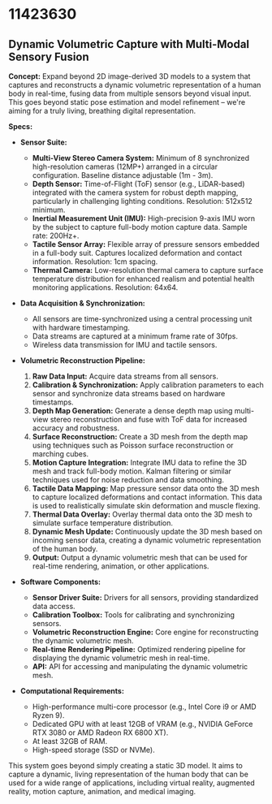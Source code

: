 # 11423630

## Dynamic Volumetric Capture with Multi-Modal Sensory Fusion

**Concept:** Expand beyond 2D image-derived 3D models to a system that captures and reconstructs a dynamic volumetric representation of a human body in real-time, fusing data from multiple sensors beyond visual input. This goes beyond static pose estimation and model refinement – we're aiming for a truly living, breathing digital representation.

**Specs:**

*   **Sensor Suite:**
    *   **Multi-View Stereo Camera System:** Minimum of 8 synchronized high-resolution cameras (12MP+) arranged in a circular configuration. Baseline distance adjustable (1m - 3m).
    *   **Depth Sensor:** Time-of-Flight (ToF) sensor (e.g., LiDAR-based) integrated with the camera system for robust depth mapping, particularly in challenging lighting conditions. Resolution: 512x512 minimum.
    *   **Inertial Measurement Unit (IMU):** High-precision 9-axis IMU worn by the subject to capture full-body motion capture data. Sample rate: 200Hz+.
    *   **Tactile Sensor Array:** Flexible array of pressure sensors embedded in a full-body suit. Captures localized deformation and contact information. Resolution: 1cm spacing.
    *   **Thermal Camera:** Low-resolution thermal camera to capture surface temperature distribution for enhanced realism and potential health monitoring applications. Resolution: 64x64.

*   **Data Acquisition & Synchronization:**
    *   All sensors are time-synchronized using a central processing unit with hardware timestamping.
    *   Data streams are captured at a minimum frame rate of 30fps.
    *   Wireless data transmission for IMU and tactile sensors.

*   **Volumetric Reconstruction Pipeline:**
    1.  **Raw Data Input:** Acquire data streams from all sensors.
    2.  **Calibration & Synchronization:** Apply calibration parameters to each sensor and synchronize data streams based on hardware timestamps.
    3.  **Depth Map Generation:** Generate a dense depth map using multi-view stereo reconstruction and fuse with ToF data for increased accuracy and robustness.
    4.  **Surface Reconstruction:** Create a 3D mesh from the depth map using techniques such as Poisson surface reconstruction or marching cubes.
    5.  **Motion Capture Integration:** Integrate IMU data to refine the 3D mesh and track full-body motion. Kalman filtering or similar techniques used for noise reduction and data smoothing.
    6.  **Tactile Data Mapping:** Map pressure sensor data onto the 3D mesh to capture localized deformations and contact information. This data is used to realistically simulate skin deformation and muscle flexing.
    7.  **Thermal Data Overlay:** Overlay thermal data onto the 3D mesh to simulate surface temperature distribution.
    8.  **Dynamic Mesh Update:** Continuously update the 3D mesh based on incoming sensor data, creating a dynamic volumetric representation of the human body.
    9.  **Output:** Output a dynamic volumetric mesh that can be used for real-time rendering, animation, or other applications.

*   **Software Components:**
    *   **Sensor Driver Suite:** Drivers for all sensors, providing standardized data access.
    *   **Calibration Toolbox:** Tools for calibrating and synchronizing sensors.
    *   **Volumetric Reconstruction Engine:** Core engine for reconstructing the dynamic volumetric mesh.
    *   **Real-time Rendering Pipeline:** Optimized rendering pipeline for displaying the dynamic volumetric mesh in real-time.
    *   **API:** API for accessing and manipulating the dynamic volumetric mesh.

*   **Computational Requirements:**
    *   High-performance multi-core processor (e.g., Intel Core i9 or AMD Ryzen 9).
    *   Dedicated GPU with at least 12GB of VRAM (e.g., NVIDIA GeForce RTX 3080 or AMD Radeon RX 6800 XT).
    *   At least 32GB of RAM.
    *   High-speed storage (SSD or NVMe).



This system goes beyond simply creating a static 3D model. It aims to capture a dynamic, living representation of the human body that can be used for a wide range of applications, including virtual reality, augmented reality, motion capture, animation, and medical imaging.
